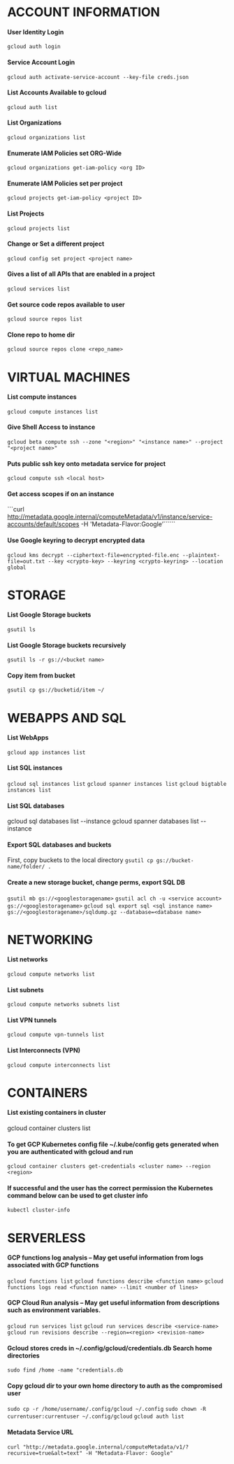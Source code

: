 # **ACCOUNT INFORMATION**
#### User Identity Login
```gcloud auth login```
#### Service Account Login
```gcloud auth activate-service-account --key-file creds.json```
#### List Accounts Available to gcloud
```gcloud auth list```
#### List Organizations
```gcloud organizations list```
#### Enumerate IAM Policies set ORG-Wide
```gcloud organizations get-iam-policy <org ID>```
#### Enumerate IAM Policies set per project
```gcloud projects get-iam-policy <project ID>```
#### List Projects
```gcloud projects list```
#### Change or Set a different project
```gcloud config set project <project name>```
#### Gives a list of all APIs that are enabled in a project
```gcloud services list```
#### Get source code repos available to user
```gcloud source repos list```
#### Clone repo to home dir
```gcloud source repos clone <repo_name>```

# **VIRTUAL MACHINES**
#### List compute instances
```gcloud compute instances list```
#### Give Shell Access to instance
```gcloud beta compute ssh --zone "<region>" "<instance name>" --project "<project name>"```
#### Puts public ssh key onto metadata service for project
```gcloud compute ssh <local host>```
#### Get access scopes if on an instance
```curl http://metadata.google.internal/computeMetadata/v1/instance/service-accounts/default/scopes -H 'Metadata-Flavor:Google’``````
#### Use Google keyring to decrypt encrypted data
```gcloud kms decrypt --ciphertext-file=encrypted-file.enc --plaintext-file=out.txt --key <crypto-key> --keyring <crypto-keyring> --location global```

# **STORAGE**
#### List Google Storage buckets
```gsutil ls```

#### List Google Storage buckets recursively
```gsutil ls -r gs://<bucket name>```

#### Copy item from bucket
```gsutil cp gs://bucketid/item ~/```

# **WEBAPPS AND SQL**
#### List WebApps
```gcloud app instances list```

#### List SQL instances
```gcloud sql instances list```
```gcloud spanner instances list```
```gcloud bigtable instances list```

#### List SQL databases
gcloud sql databases list --instance <instance ID>
gcloud spanner databases list --instance <instance name>

#### Export SQL databases and buckets
First, copy buckets to the local directory
```gsutil cp gs://bucket-name/folder/ .```

#### Create a new storage bucket, change perms, export SQL DB
```gsutil mb gs://<googlestoragename>```
```gsutil acl ch -u <service account> gs://<googlestoragename>```
```gcloud sql export sql <sql instance name> gs://<googlestoragename>/sqldump.gz --database=<database name>```

# **NETWORKING**
#### List networks
```gcloud compute networks list```

#### List subnets
```gcloud compute networks subnets list```

#### List VPN tunnels
```gcloud compute vpn-tunnels list```

#### List Interconnects (VPN)
```gcloud compute interconnects list```

# **CONTAINERS**
#### List existing containers in cluster
gcloud container clusters list

#### To get GCP Kubernetes config file ~/.kube/config gets generated when you are authenticated with gcloud and run
```gcloud container clusters get-credentials <cluster name> --region <region>```
#### If successful and the user has the correct permission the Kubernetes command below can be used to get cluster info
```kubectl cluster-info```

# **SERVERLESS**
#### GCP functions log analysis – May get useful information from logs associated with GCP functions
```gcloud functions list```
```gcloud functions describe <function name>```
```gcloud functions logs read <function name> --limit <number of lines>```

#### GCP Cloud Run analysis – May get useful information from descriptions such as environment variables.
```gcloud run services list```
```gcloud run services describe <service-name>```
```gcloud run revisions describe --region=<region> <revision-name>```

#### Gcloud stores creds in ~/.config/gcloud/credentials.db Search home directories
```sudo find /home -name "credentials.db```

#### Copy gcloud dir to your own home directory to auth as the compromised user
```sudo cp -r /home/username/.config/gcloud ~/.config```
```sudo chown -R currentuser:currentuser ~/.config/gcloud```
```gcloud auth list```

#### Metadata Service URL
```curl "http://metadata.google.internal/computeMetadata/v1/?recursive=true&alt=text" -H "Metadata-Flavor: Google"```
